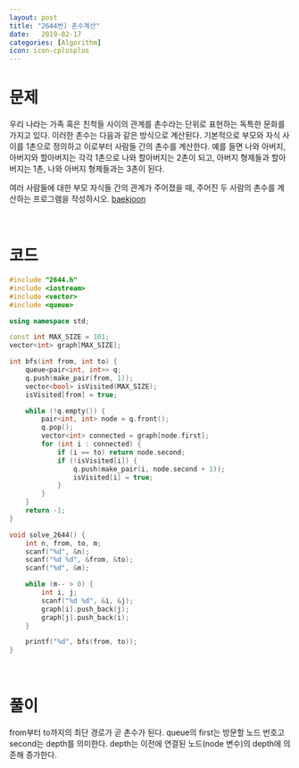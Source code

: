 ```yaml
---
layout: post
title: "2644번) 촌수계산"
date:   2019-02-17
categories: [Algorithm]
icon: icon-cplusplus
---
```


# 문제
우리 나라는 가족 혹은 친척들 사이의 관계를 촌수라는 단위로 표현하는 독특한 문화를 가지고 있다. 이러한 촌수는 다음과 같은 방식으로 계산된다. 기본적으로 부모와 자식 사이를 1촌으로 정의하고 이로부터 사람들 간의 촌수를 계산한다. 예를 들면 나와 아버지, 아버지와 할아버지는 각각 1촌으로 나와 할아버지는 2촌이 되고, 아버지 형제들과 할아버지는 1촌, 나와 아버지 형제들과는 3촌이 된다.

여러 사람들에 대한 부모 자식들 간의 관계가 주어졌을 때, 주어진 두 사람의 촌수를 계산하는 프로그램을 작성하시오. [baekjoon](https://www.acmicpc.net/problem/2644)

<br>

# 코드
```c++
#include "2644.h"
#include <iostream>
#include <vector>
#include <queue>

using namespace std;

const int MAX_SIZE = 101;
vector<int> graph[MAX_SIZE];

int bfs(int from, int to) {
    queue<pair<int, int>> q;
    q.push(make_pair(from, 1));
    vector<bool> isVisited(MAX_SIZE);
    isVisited[from] = true;

    while (!q.empty()) {
        pair<int, int> node = q.front();
        q.pop();
        vector<int> connected = graph[node.first];
        for (int i : connected) {
            if (i == to) return node.second;
            if (!isVisited[i]) {
                q.push(make_pair(i, node.second + 1));
                isVisited[i] = true;
            }
        }
    }
    return -1;
}

void solve_2644() {
    int n, from, to, m;
    scanf("%d", &n);
    scanf("%d %d", &from, &to);
    scanf("%d", &m);

    while (m-- > 0) {
        int i, j;
        scanf("%d %d", &i, &j);
        graph[i].push_back(j);
        graph[j].push_back(i);
    }

    printf("%d", bfs(from, to));
}
```

<br>

# 풀이
from부터 to까지의 최단 경로가 곧 촌수가 된다. queue의 first는 방문할 노드 번호고 second는 depth를 의미한다. depth는 이전에 연결된 노드(node 변수)의 depth에 의존해 증가한다. 
